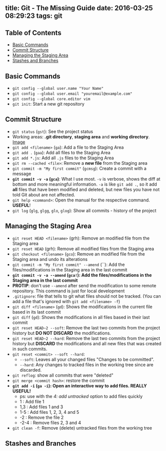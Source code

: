 title: Git - The Missing Guide
date: 2016-03-25 08:29:23
tags: git
---

## Table of Contents

- [Basic Commands](#Basic-Commands)
- [Commit Structure](#Commit-Structure)
- [Managing the Staging Area](#Managing-the-Staging-Area)
- [Stashes and Branches](#Stashes-and-Branches)

## Basic Commands

- `git config --global user.name "Your Name"`
- `git config --global user.email "youremail@example.com"`
- `git config --global core.editor vim`
- `git init`: Start a new git repository

## Commit Structure

- `git status` (`gst`): See the project status
- Working areas: **.git directory**, **staging area** and **working directory**. [Image](https://i.imgur.com/B0w11nb.png)
- `git add <filename>` (`ga`): Add a file to the Staging Area
- `git add .` (`gaa`): Add all files to the Staging Area
- `git add *.js`: Add all `.js` files to the Staging Area
- `git rm --cached <file>`: Remove a **new file** from the Staging area
- `git commit -m "My first commit"` (`gcmsg`): Create a commit with a message
- **`git commit -v -a` (`gca`)**: What I use most. `-v` is verbose, shows the diff at bottom and more meaningful information. `-a` is like `git add .`, so it add **all** files that have been modified and deleted, but new files you have not told Git about are not affected.
- `git help <command>`: Open the manual for the respective command. **USEFUL**!
- `git log` (`glg`, `glgg`, `glo`, `glog`): Show all commits - history of the project

## Managing the Staging Area

- `git reset HEAD <filename>` (grh): Remove an modified file from the Staging area
- `git reset HEAD` (grh): Remove all modified files from the Staging area
- `git checkout <filename>` (`gco`): Remove an modified file from the Staging area and undo its alterations
- `git commit -m "My first commit" --amend` (``): Add the files/modifications in the Staging area in the last commit
- **`git commit -v -a --amend` (`gca!`): Add the files/modifications in the Staging area in the last commit**
- **PROTIP**: don't use `--amend` after send the modification to some remote repository. This command is just for local development
- `.gitignore`: file that tells to git what files should not be tracked. (You can add a file that's ignored with `git add <filename> -f`)
- `git diff <filename>` (`gd`): Shows the modifications in the current file based in its last commit
- `git diff` (`gd`): Shows the modifications in all files based in their last commit
- `git reset HEAD~2 --soft`: Remove the last two commits from the project history but **DO NOT DISCARD** the modifications.
- `git reset HEAD~2 --hard`: Remove the last two commits from the project history but **DISCARD** the modifications and all new files that was created in such commits. 
- `git reset <commit> --soft --hard`:
	- `--soft`: Leaves all your changed files "Changes to be committed".
	- `--hard`: Any changes to tracked files in the working tree since <commit> are discarded.
- `git reflog`: show all commits that were "deleted"
- `git merge <commit hash>`: restore the commit
- **`git add -i` (`ga -i`): Open an interactive way to add files. REALLY USEFUL!**
	- ps: use with the *4: add untracked* option to add files quickly
	- 1 <enter>: Add file 1
	- 1,3 <enter>: Add files 1 and 3
	- 1-5 <enter>: Add files 1, 2, 3, 4 and 5
	- -2 <enter>: Remove the file 2
	- -2-4 <enter>: Remove files 2, 3 and 4
- `git clean -f`: Remove (delete) untracked files from the working tree

## Stashes and Branches